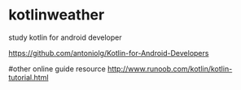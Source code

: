# kotlinweather
study kotlin for android developer

https://github.com/antoniolg/Kotlin-for-Android-Developers

#other online guide resource
http://www.runoob.com/kotlin/kotlin-tutorial.html
